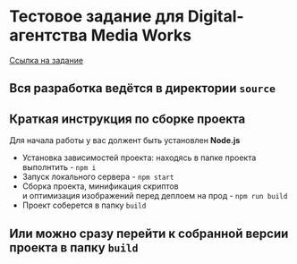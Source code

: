 # Тестовое задание для Digital-агентства Media Works

[Ссылка на задание](https://docs.google.com/document/d/1CyPgHcaW6Tc0PvXQpDGvoDFTdkomYjbipczU--Mw3Qw/edit?usp=sharing)

## Вся разработка ведётся в директории `source`

## Краткая инструкция по сборке проекта
Для начала работы у вас должент быть установлен **Node.js**

- Установка зависимостей проекта: находясь в папке проекта выполнтить - `npm i`
- Запуск локального сервера - `npm start`
- Сборка проекта, минификация скриптов <br>
и оптимизация изображений перед деплоем на прод - `npm run build`
- Проект соберется  в папку `build`

## Или можно сразу перейти к собранной версии проекта в папку `build`
